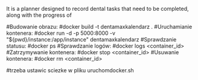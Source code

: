 It is a planner designed to record dental tasks that need to be completed, along with the progress of



#Budowanie obrazu:
#docker build -t dentamaxkalendarz .
#Uruchamianie kontenera:
#docker run -d -p 5000:8000 -v "${pwd}/instance:/app/instance" dentamaxkalendarz
#Sprawdzanie statusu:
#docker ps
#Sprawdzanie logów:
#docker logs <container_id>
#Zatrzymywanie kontenera:
#docker stop <container_id>
#Usuwanie kontenera:
#docker rm <container_id>


#trzeba ustawic sciezke w pliku uruchomdocker.sh
